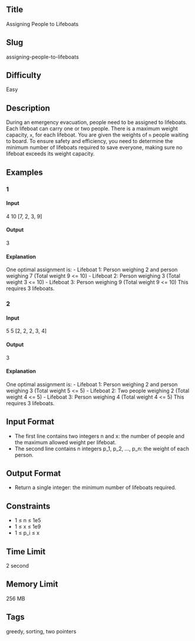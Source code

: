 ## Title

Assigning People to Lifeboats

## Slug

assigning-people-to-lifeboats

## Difficulty

Easy

## Description

During an emergency evacuation, people need to be assigned to lifeboats. Each lifeboat can carry one or two people. There is a maximum weight capacity, `x`, for each lifeboat. You are given the weights of `n` people waiting to board. To ensure safety and efficiency, you need to determine the minimum number of lifeboats required to save everyone, making sure no lifeboat exceeds its weight capacity.

## Examples

### 1

#### Input

4 10
[7, 2, 3, 9]

#### Output

3

#### Explanation

One optimal assignment is:
    - Lifeboat 1: Person weighing 2 and person weighing 7 (Total weight 9 <= 10)
    - Lifeboat 2: Person weighing 3 (Total weight 3 <= 10)
    - Lifeboat 3: Person weighing 9 (Total weight 9 <= 10)
This requires 3 lifeboats.

### 2

#### Input

5 5
[2, 2, 2, 3, 4]

#### Output

3

#### Explanation

One optimal assignment is:
    - Lifeboat 1: Person weighing 2 and person weighing 3 (Total weight 5 <= 5)
    - Lifeboat 2: Two people weighing 2 (Total weight 4 <= 5)
    - Lifeboat 3: Person weighing 4 (Total weight 4 <= 5)
This requires 3 lifeboats.

## Input Format

- The first line contains two integers n and x: the number of people and the maximum allowed weight per lifeboat.
- The second line contains n integers p_1, p_2, ..., p_n: the weight of each person.

## Output Format

- Return a single integer: the minimum number of lifeboats required.

## Constraints

- 1 ≤ n ≤ 1e5
- 1 ≤ x ≤ 1e9
- 1 ≤ p_i ≤ x

## Time Limit

2 second

## Memory Limit

256 MB

## Tags

greedy, sorting, two pointers